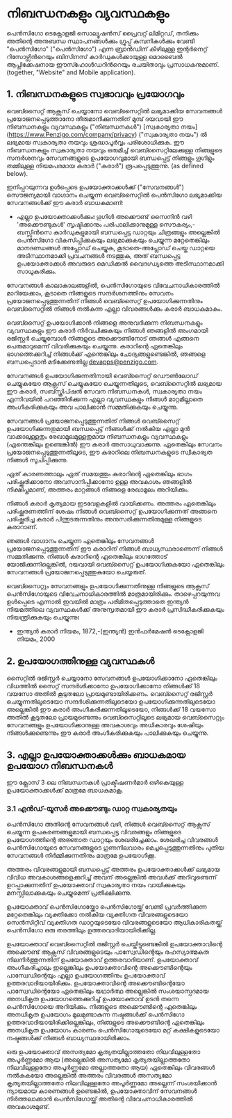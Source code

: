 # നിബന്ധനകളും വ്യവസ്ഥകളും

പെൻസിഗോ ടെക്നോളജി സൊല്യൂഷൻസ് പ്രൈവറ്റ് ലിമിറ്റഡ്, തനിക്കും അതിന്റെ അനുബന്ധ സ്ഥാപനങ്ങൾക്കും ഗ്രൂപ്പ് കമ്പനികൾക്കും വേണ്ടി "പെൻസിഗോ" ("പെൻസിഗോ") എന്ന ബ്രാൻഡിന് കീഴിലുള്ള ഇന്റർനെറ്റ് റിസോഴ്സിൻറെയും ബിസിനസ് കാർഡുകൾക്കായുള്ള മൊബൈൽ ആപ്ലിക്കേഷനായ ഈസ്ഹോൾഡറിൻറെയും രചയിതാവും പ്രസാധകനുമാണ്. (together, "Website" and Mobile application).

## 1. നിബന്ധനകളുടെ സ്വഭാവവും പ്രയോഗവും

വെബ്സൈറ്റ് ആക്സസ് ചെയ്യാനോ വെബ്സൈറ്റിൽ ലഭ്യമാക്കിയ സേവനങ്ങൾ പ്രയോജനപ്പെടുത്താനോ തീരുമാനിക്കുന്നതിന് മുമ്പ് ദയവായി ഈ നിബന്ധനകളും വ്യവസ്ഥകളും ("നിബന്ധനകൾ") [സ്വകാര്യതാ നയം] (https://www.Penzigo.com/company/privacy) ("സ്വകാര്യതാ നയം") ൽ ലഭ്യമായ സ്വകാര്യതാ നയവും ശ്രദ്ധാപൂർവ്വം പരിശോധിക്കുക. ഈ നിബന്ധനകളും സ്വകാര്യതാ നയവും ഒരുമിച്ച് വെബ്സൈറ്റിലേക്കുള്ള നിങ്ങളുടെ സന്ദർശനവും സേവനങ്ങളുടെ ഉപയോഗവുമായി ബന്ധപ്പെട്ട് നിങ്ങളും ഗൂഗിളും തമ്മിലുള്ള നിയമപരമായ കരാർ ("കരാർ") രൂപപ്പെടുത്തുന്നു. (as defined below).

ഇനിപ്പറയുന്നവ ഉൾപ്പെടെ ഉപയോക്താക്കൾക്ക് ("സേവനങ്ങൾ") സൌജന്യമായി വാഗ്ദാനം ചെയ്യുന്ന വെബ്സൈറ്റിൽ പെൻസിഗോ ലഭ്യമാക്കിയ സേവനങ്ങൾക്ക് ഈ കരാർ ബാധകമാണ്ഃ

- എല്ലാ ഉപയോക്താക്കൾക്കുംഃ ഗൂഗിൾ അക്കൌണ്ട് സൈനിൻ വഴി 'അക്കൌണ്ടുകൾ' സൃഷ്ടിക്കാനും പരിപാലിക്കാനുമുള്ള സൌകര്യം,-ബസ്സിൻസെ കാർഡുകളുമായി ബന്ധപ്പെട്ട ഡാറ്റയും ചിത്രങ്ങളും അല്ലെങ്കിൽ പെൻസിഗോ വികസിപ്പിക്കുകയും ലഭ്യമാക്കുകയും ചെയ്യുന്ന മറ്റേതെങ്കിലും മാനദണ്ഡങ്ങൾ അപ്ലോഡ് ചെയ്യുക, കൂടാതെ-അപ്ലോഡ് ചെയ്ത ഡാറ്റയെ അടിസ്ഥാനമാക്കി പ്രവചനങ്ങൾ നടത്തുക, അത് ബന്ധപ്പെട്ട ഉപയോക്താക്കൾ അവരുടെ മെഡിക്കൽ വൈദഗ്ധ്യത്തെ അടിസ്ഥാനമാക്കി സാധൂകരിക്കും.

സേവനങ്ങൾ കാലാകാലങ്ങളിൽ, പെൻസിഗോയുടെ വിവേചനാധികാരത്തിൽ മാറിയേക്കാം, കൂടാതെ നിങ്ങളുടെ സന്ദർശനത്തിനും സേവനം പ്രയോജനപ്പെടുത്തുന്നതിന് നിങ്ങൾ വെബ്സൈറ്റ് ഉപയോഗിക്കുന്നതിനും വെബ്സൈറ്റിൽ നിങ്ങൾ നൽകുന്ന എല്ലാ വിവരങ്ങൾക്കും കരാർ ബാധകമാകും.

വെബ്സൈറ്റ് ഉപയോഗിക്കാൻ നിങ്ങളെ അനുവദിക്കുന്ന നിബന്ധനകളും വ്യവസ്ഥകളും ഈ കരാർ നിർവചിക്കുകയും നിങ്ങൾ ഞങ്ങളിൽ അംഗമായി രജിസ്റ്റർ ചെയ്യുമ്പോൾ നിങ്ങളുടെ അക്കൌണ്ടിനോട് ഞങ്ങൾ എങ്ങനെ പെരുമാറുമെന്ന് വിവരിക്കുകയും ചെയ്യുന്നു. കരാറിന്റെ ഏതെങ്കിലും ഭാഗത്തെക്കുറിച്ച് നിങ്ങൾക്ക് എന്തെങ്കിലും ചോദ്യങ്ങളുണ്ടെങ്കിൽ, ഞങ്ങളെ ബന്ധപ്പെടാൻ മടിക്കേണ്ടതില്ല devapps@penzigo.com.

സേവനങ്ങൾ ഉപയോഗിക്കുന്നതിനായി വെബ്സൈറ്റ് ഡൌൺലോഡ് ചെയ്യുകയോ ആക്സസ് ചെയ്യുകയോ ചെയ്യുന്നതിലൂടെ, വെബ്സൈറ്റിൽ ലഭ്യമായ ഈ കരാർ, സബ്സ്ക്രിപ്ഷൻ സേവന നിബന്ധനകൾ, സ്വകാര്യതാ നയം എന്നിവയിൽ പറഞ്ഞിരിക്കുന്ന എല്ലാ വ്യവസ്ഥകളും നിങ്ങൾ മാറ്റമില്ലാതെ അംഗീകരിക്കുകയും അവ പാലിക്കാൻ സമ്മതിക്കുകയും ചെയ്യുന്നു.

സേവനങ്ങൾ പ്രയോജനപ്പെടുത്തുന്നതിന് നിങ്ങൾ വെബ്സൈറ്റ് ഉപയോഗിക്കുന്നതുമായി ബന്ധപ്പെട്ട് നിങ്ങൾക്ക് നൽകിയ എല്ലാ മുൻ വാക്കാലുള്ളതും രേഖാമൂലമുള്ളതുമായ നിബന്ധനകളും വ്യവസ്ഥകളും (എന്തെങ്കിലും ഉണ്ടെങ്കിൽ) ഈ കരാർ അസാധുവാക്കുന്നു. ഏതെങ്കിലും സേവനം പ്രയോജനപ്പെടുത്തുന്നതിലൂടെ, ഈ കരാറിലെ നിബന്ധനകളുടെ സ്വീകാര്യത നിങ്ങൾ സൂചിപ്പിക്കുന്നു.

ഏത് കാരണത്താലും ഏത് സമയത്തും കരാറിന്റെ ഏതെങ്കിലും ഭാഗം പരിഷ്ക്കരിക്കാനോ അവസാനിപ്പിക്കാനോ ഉള്ള അവകാശം ഞങ്ങളിൽ നിക്ഷിപ്തമാണ്, അത്തരം മാറ്റങ്ങൾ നിങ്ങളെ രേഖാമൂലം അറിയിക്കും.

നിങ്ങൾ കരാർ കൃത്യമായ ഇടവേളകളിൽ വായിക്കണം. അത്തരം ഏതെങ്കിലും പരിഷ്ക്കരണത്തിന് ശേഷം നിങ്ങൾ വെബ്സൈറ്റ് ഉപയോഗിക്കുന്നത് അങ്ങനെ പരിഷ്ക്കരിച്ച കരാർ പിന്തുടരുന്നതിനും അനുസരിക്കുന്നതിനുമുള്ള നിങ്ങളുടെ കരാറാണ്.

ഞങ്ങൾ വാഗ്ദാനം ചെയ്യുന്ന ഏതെങ്കിലും സേവനങ്ങൾ പ്രയോജനപ്പെടുത്തുന്നതിന് ഈ കരാറിന് നിങ്ങൾ ബാധ്യസ്ഥരാണെന്ന് നിങ്ങൾ സമ്മതിക്കുന്നു. നിങ്ങൾ കരാറിന്റെ ഏതെങ്കിലും ഭാഗത്തോട് യോജിക്കുന്നില്ലെങ്കിൽ, ദയവായി വെബ്സൈറ്റ് ഉപയോഗിക്കുകയോ ഏതെങ്കിലും സേവനങ്ങൾ പ്രയോജനപ്പെടുത്തുകയോ ചെയ്യരുത്.

വെബ്സൈറ്റും സേവനങ്ങളും ഉപയോഗിക്കുന്നതിനുള്ള നിങ്ങളുടെ ആക്സസ് പെൻസിഗോയുടെ വിവേചനാധികാരത്തിൽ മാത്രമായിരിക്കും. താഴെപ്പറയുന്നവ ഉൾപ്പെടെ എന്നാൽ ഇവയിൽ മാത്രം പരിമിതപ്പെടുത്താതെ ഇന്ത്യൻ നിയമത്തിലെ വ്യവസ്ഥകൾക്ക് അനുസൃതമായി ഈ കരാർ പ്രസിദ്ധീകരിക്കുകയും നിയന്ത്രിക്കുകയും ചെയ്യുന്നുഃ

- ഇന്ത്യൻ കരാർ നിയമം, 1872,-(ഇന്ത്യൻ) ഇൻഫർമേഷൻ ടെക്നോളജി നിയമം, 2000

## 2. ഉപയോഗത്തിനുള്ള വ്യവസ്ഥകൾ

സൈറ്റിൽ രജിസ്റ്റർ ചെയ്യാനോ സേവനങ്ങൾ ഉപയോഗിക്കാനോ ഏതെങ്കിലും വിധത്തിൽ സൈറ്റ് സന്ദർശിക്കാനോ ഉപയോഗിക്കാനോ നിങ്ങൾക്ക് 18 വയസോ അതിൽ കൂടുതലോ പ്രായമുണ്ടായിരിക്കണം. വെബ്സൈറ്റ് രജിസ്റ്റർ ചെയ്യുന്നതിലൂടെയോ സന്ദർശിക്കുന്നതിലൂടെയോ ഉപയോഗിക്കുന്നതിലൂടെയോ അല്ലെങ്കിൽ ഈ കരാർ അംഗീകരിക്കുന്നതിലൂടെയോ, നിങ്ങൾക്ക് 18 വയസോ അതിൽ കൂടുതലോ പ്രായമുണ്ടെന്നും വെബ്സൈറ്റിലൂടെ ലഭ്യമായ വെബ്സൈറ്റും സേവനങ്ങളും ഉപയോഗിക്കാനുള്ള അവകാശവും അധികാരവും ശേഷിയും നിങ്ങൾക്കുണ്ടെന്നും ഈ കരാർ അംഗീകരിക്കുകയും പാലിക്കുകയും ചെയ്യുന്നു.

## 3. എല്ലാ ഉപയോക്താക്കൾക്കും ബാധകമായ ഉപയോഗ നിബന്ധനകൾ

ഈ ക്ലോസ് 3 ലെ നിബന്ധനകൾ പ്രാക്ടീഷണർമാർ ഒഴികെയുള്ള ഉപയോക്താക്കൾക്ക് മാത്രമേ ബാധകമാകൂ.

### 3.1 എൻഡ്-യൂസർ അക്കൌണ്ടും ഡാറ്റ സ്വകാര്യതയും

പെൻസിഗോ അതിന്റെ സേവനങ്ങൾ വഴി, നിങ്ങൾ വെബ്സൈറ്റ് ആക്സസ് ചെയ്യുന്ന ഉപകരണങ്ങളുമായി ബന്ധപ്പെട്ട വിവരങ്ങളും നിങ്ങളുടെ ഉപയോഗത്തിന്റെ അജ്ഞാത ഡാറ്റയും ശേഖരിച്ചേക്കാം. ശേഖരിച്ച വിവരങ്ങൾ പെൻസിഗോയുടെ സേവനങ്ങളുടെ ഗുണനിലവാരം മെച്ചപ്പെടുത്തുന്നതിനും പുതിയ സേവനങ്ങൾ നിർമ്മിക്കുന്നതിനും മാത്രമേ ഉപയോഗിക്കൂ.

അത്തരം വിവരങ്ങളുമായി ബന്ധപ്പെട്ട് അത്തരം ഉപയോക്താക്കൾക്ക് ലഭ്യമായ വിവിധ അവകാശങ്ങളെക്കുറിച്ച് അവന് അല്ലെങ്കിൽ അവൾക്ക് അറിവുണ്ടെന്ന് ഉറപ്പാക്കുന്നതിന് ഉപയോക്താവ് സ്വകാര്യതാ നയം വായിക്കുകയും മനസ്സിലാക്കുകയും ചെയ്യുമെന്ന് പ്രതീക്ഷിക്കുന്നു.

ഉപയോക്താവ് പെൻസിഗോയ്ക്കോ പെൻസിഗോയ്ക്ക് വേണ്ടി പ്രവർത്തിക്കുന്ന മറ്റേതെങ്കിലും വ്യക്തിക്കോ നൽകിയ വ്യക്തിഗത വിവരങ്ങളുടെയോ സെൻസിറ്റീവ് വ്യക്തിഗത ഡാറ്റയുടെയോ വിവരങ്ങളുടെയോ ആധികാരികതയ്ക്ക് പെൻസിഗോ ഒരു തരത്തിലും ഉത്തരവാദിയായിരിക്കില്ല.

ഉപയോക്താവ് വെബ്സൈറ്റിൽ രജിസ്റ്റർ ചെയ്തിട്ടുണ്ടെങ്കിൽ ഉപയോക്താവിന്റെ അക്കൌണ്ട് ആക്സസ് വിവരങ്ങളുടെയും പാസ്വേഡിന്റെയും രഹസ്യാത്മകത നിലനിർത്തുന്നതിന് ഉപയോക്താവ് ഉത്തരവാദിയാണ്. ഉപയോക്താവ് അംഗീകരിച്ചാലും ഇല്ലെങ്കിലും ഉപയോക്താവിന്റെ അക്കൌണ്ടിന്റെയും പാസ്വേഡിന്റെയും എല്ലാ ഉപയോഗത്തിനും ഉപയോക്താവ് ഉത്തരവാദിയായിരിക്കും. ഉപയോക്താവിന്റെ അക്കൌണ്ടിന്റെയോ പാസ്വേഡിന്റെയോ ഏതെങ്കിലും യഥാർത്ഥ അല്ലെങ്കിൽ സംശയാസ്പദമായ അനധികൃത ഉപയോഗത്തെക്കുറിച്ച് ഉപയോക്താവ് ഉടൻ തന്നെ പെൻസിഗോയെ അറിയിക്കും. നിങ്ങളുടെ അക്കൌണ്ടിന്റെ ഏതെങ്കിലും അനധികൃത ഉപയോഗം മൂലമുണ്ടാകുന്ന നഷ്ടങ്ങൾക്ക് പെൻസിഗോ ഉത്തരവാദിയായിരിക്കില്ലെങ്കിലും, നിങ്ങളുടെ അക്കൌണ്ടിന്റെ ഏതെങ്കിലും അനധികൃത ഉപയോഗം കാരണം പെൻസിഗോയുടെയോ മറ്റ് കക്ഷികളുടെയോ നഷ്ടങ്ങൾക്ക് നിങ്ങൾ ബാധ്യസ്ഥരായിരിക്കാം.

ഒരു ഉപയോക്താവ് അസത്യമോ കൃത്യതയില്ലാത്തതോ നിലവിലുള്ളതോ അപൂർണ്ണമോ ആയ (അല്ലെങ്കിൽ അസത്യമോ കൃത്യതയില്ലാത്തതോ നിലവിലുള്ളതോ അപൂർണ്ണമോ അല്ലാത്തതോ ആയ) ഏതെങ്കിലും വിവരങ്ങൾ നൽകുകയോ അല്ലെങ്കിൽ അത്തരം വിവരങ്ങൾ അസത്യമോ കൃത്യതയില്ലാത്തതോ നിലവിലുള്ളതോ അപൂർണ്ണമോ അല്ലെന്ന് സംശയിക്കാൻ ന്യായമായ കാരണങ്ങൾ ഉണ്ടെങ്കിൽ, ഉപയോക്താവിന് സേവനങ്ങൾ നിർത്തലാക്കാൻ പെൻസിഗോയ്ക്ക് അതിന്റെ വിവേചനാധികാരത്തിൽ അവകാശമുണ്ട്.







